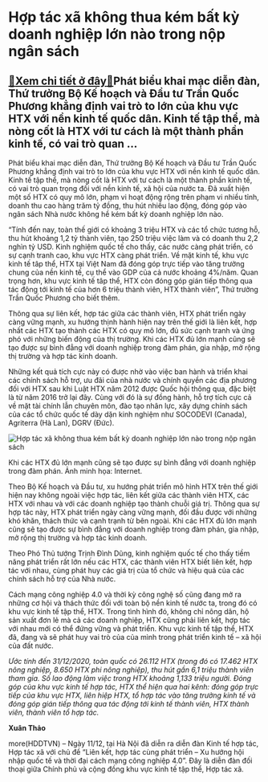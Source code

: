 Hợp tác xã không thua kém bất kỳ doanh nghiệp lớn nào trong nộp ngân sách
=========================================================================

[:gift:Xem chi tiết ở đây:gift:](https://hddtvn.com/hop-tac-xa-khong-thua-kem-bat-ky-doanh-nghiep-lon-nao-trong-nop-ngan-sach/)Phát biểu khai mạc diễn đàn, Thứ trưởng Bộ Kế hoạch và Đầu tư Trần Quốc Phương khẳng định vai trò to lớn của khu vực HTX với nền kinh tế quốc dân. Kinh tế tập thể, mà nòng cốt là HTX với tư cách là một thành phần kinh tế, có vai trò quan …
-----------------------------------------------------------------------------------------------------------------------------------------------------------------------------------------------------------------------------------------------


Phát biểu khai mạc diễn đàn, Thứ trưởng Bộ Kế hoạch và Đầu tư Trần Quốc Phương khẳng định vai trò to lớn của khu vực HTX với nền kinh tế quốc dân. Kinh tế tập thể, mà nòng cốt là HTX với tư cách là một thành phần kinh tế, có vai trò quan trọng đối với nền kinh tế, xã hội của nước ta. Đã xuất hiện một số HTX có quy mô lớn, phạm vi hoạt động rộng trên phạm vi nhiều tỉnh, doanh thu cao hàng trăm tỷ đồng, thu hút nhiều lao động, đóng góp vào ngân sách Nhà nước không hề kém bất kỳ doanh nghiệp lớn nào.


“Tính đến nay, toàn thế giới có khoảng 3 triệu HTX và các tổ chức tương hỗ, thu hút khoảng 1,2 tỷ thành viên, tạo 250 triệu việc làm và có doanh thu 2,2 nghìn tỷ USD. Kinh nghiệm quốc tế cho thấy, các nước càng phát triển, có sự cạnh tranh cao, khu vực HTX càng phát triển. Về mặt kinh tế, khu vực kinh tế tâp thể, HTX tại Việt Nam đã đóng góp trực tiếp vào tăng trưởng chung của nền kinh tế, cụ thể vào GDP của cả nước khoảng 4%/năm. Quan trọng hơn, khu vực kinh tế tâp thể, HTX còn đóng góp gián tiếp thông qua tác động tới kinh tế của hơn 6 triệu thành viên, HTX thành viên”, Thứ trưởng Trần Quốc Phương cho biết thêm.


Thông qua sự liên kết, hợp tác giữa các thành viên, HTX phát triển ngày càng vững mạnh, xu hướng thịnh hành hiện nay trên thế giới là liên kết, hợp nhất các HTX tạo thành các HTX có quy mô lớn, đủ sức cạnh tranh và ứng phó với những biến động của thị trường. Khi các HTX đủ lớn mạnh cũng sẽ tạo được sự bình đẳng với doanh nghiệp trong đàm phán, gia nhập, mở rộng thị trường và hợp tác kinh doanh.


Những kết quả tích cực này có được nhờ vào việc ban hành và triển khai các chính sách hỗ trợ, ưu đãi của nhà nước và chính quyền các địa phương đối với HTX sau khi Luật HTX năm 2012 được Quốc hội thông qua, đặc biệt là từ năm 2016 trở lại đây. Cùng với đó là sự đồng hành, hỗ trợ tích cực cả về mặt tài chính lẫn chuyên môn, đào tạo nhân lực, xây dựng chính sách của các tổ chức quốc tế dày dặn kinh nghiệm như SOCODEVI (Canada), Agriterra (Hà Lan), DGRV (Đức).





![Hợp tác xã không thua kém bất kỳ doanh nghiệp lớn nào trong nộp ngân sách](https://hddtvn.com/wp-content/uploads/2021/01/2716_1_415010-16_13_23_424.jpg "Hợp tác xã không thua kém bất kỳ doanh nghiệp lớn nào trong nộp ngân sách")


Khi các HTX đủ lớn mạnh cũng sẽ tạo được sự bình đẳng với doanh nghiệp trong đàm phán. Ảnh minh họa: Internet.



Theo Bộ Kế hoạch và Đầu tư, xu hướng phát triển mô hình HTX trên thế giới hiện nay không ngoài việc hợp tác, liên kết giữa các thành viên HTX, các HTX với nhau và với các doanh nghiệp tạo thành chuỗi giá trị. Thông qua sự hợp tác này, HTX phát triển ngày càng vững mạnh, đối đầu được với những khó khăn, thách thức và cạnh trạnh từ bên ngoài. Khi các HTX đủ lớn mạnh cũng sẽ tạo được sự bình đẳng với doanh nghiệp trong đàm phán, gia nhập, mở rộng thị trường và hợp tác kinh doanh.


Theo Phó Thủ tướng Trịnh Đình Dũng, kinh nghiệm quốc tế cho thấy tiềm năng phát triển rất lớn nếu các HTX, các thành viên HTX biết liên kết, hợp tác với nhau, cùng phát huy các giá trị của tổ chức và hiệu quả của các chính sách hỗ trợ của Nhà nước.


Cách mạng công nghiệp 4.0 và thời kỳ công nghệ số cũng đang mở ra những cơ hội và thách thức đối với toàn bộ nền kinh tế nước ta, trong đó có khu vực kinh tế tập thể, HTX. Trong tình hình đó, không chỉ nông dân, hộ sản xuất đơn lẻ mà cả các doanh nghiệp, HTX cũng phải liên kết, hợp tác với nhau mới có thể đứng vững và phát triển. Khu vực kinh tế tập thể, HTX đã, đang và sẽ phát huy vai trò của của mình trong phát triển kinh tế – xã hội của đất nước.





*Ước tính đến 31/12/2020, toàn quốc có 26.112 HTX (trong đó có 17.462 HTX nông nghiệp, 8.650 HTX phi nông nghiệp), thu hút gần 6,1 triệu thành viên tham gia. Số lao động làm việc trong HTX khoảng 1,133 triệu người. Đóng góp của khu vực kinh tế hợp tác, HTX thể hiện qua hai kênh: đóng góp trực tiếp của khu vực HTX, liên hiệp HTX, tổ hợp tác vào tăng trưởng kinh tế và đóng góp gián tiếp thông qua tác động tới kinh tế thành viên, HTX thành viên, thành viên tổ hợp tác.*




**Xuân Thảo**



more(HDDTVN) – Ngày 11/12, tại Hà Nội đã diễn ra diễn đàn Kinh tế hợp tác, Hợp tác xã với chủ đề “Liên kết, hợp tác cùng phát triển – Xu hướng hội nhập quốc tế và thời đại cách mạng công nghiệp 4.0”. Đây là diễn đàn đối thoại giữa Chính phủ và cộng đồng khu vực kinh tế tập thể, Hợp tác xã.

